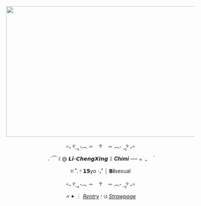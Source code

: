<div align="center">
  
<img src="https://64.media.tumblr.com/f64a33b63e2dcf5f639653316f4d662d/16b5334694768f74-78/s1280x1920/a313a2ee1ec417860c4cf16d414bb17388603cab.pnj" width="600" height="350" />


  ⊹₊ ୧‿̩͙ ˖︵ ꕀ⠀ ♱⠀ ꕀ ︵˖ ‿̩͙୨ ₊⊹

  𝅄    ݁   ⏜ ꒰  @ 𝙇𝙞-𝘾𝙝𝙚𝙣𝙜𝙓𝙞𝙣𝙜 ᛝ ***Chimi*** ──   ๑   ֹ   ₊ㅤ  ۟

  ୭ ˚. ᵎᵎ 𝟭𝟱yo ‧₊˚ ┊ 𝗕𝗶sexual

  ⊹₊ ୧‿̩͙ ˖︵ ꕀ⠀ ♱⠀ ꕀ ︵˖ ‿̩͙୨ ₊⊹

  

 〃✦ ┆ [*Rentry*](https://rentry.co/cxchimi) ؛ ଓ [*Strawpage*](https://cxchimi.straw.page/)




<img src="https://64.media.tumblr.com/c4aba58ae2907d3e37f323d2e2bdb024/013cd7275a81c971-90/s1280x1920/61396d8c6e830fbc10ecc80294b7d8d5ce23161e.pnj" width="600" height="5" />
